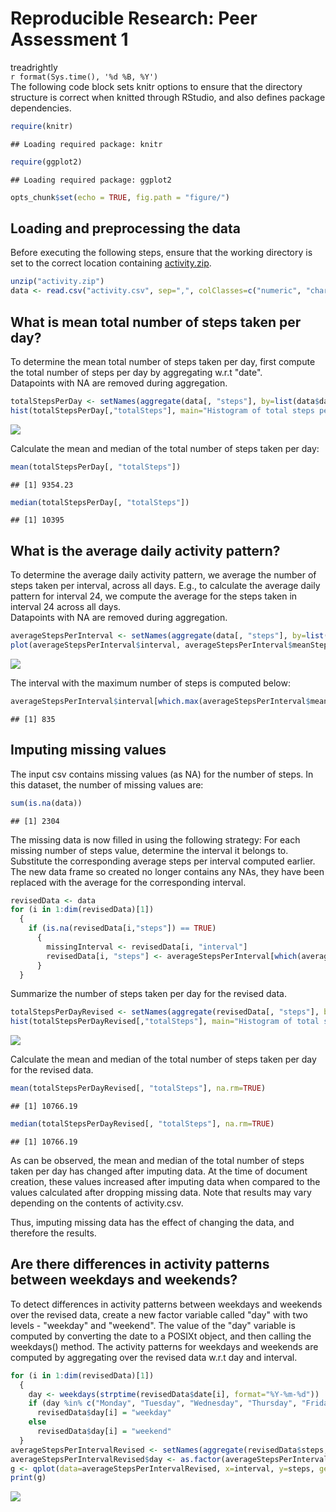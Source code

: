 # Reproducible Research: Peer Assessment 1
treadrightly  
`r format(Sys.time(), '%d %B, %Y')`  
The following code block sets knitr options to ensure that the directory structure is correct when knitted through RStudio, and also defines package dependencies.  


```r
require(knitr)
```

```
## Loading required package: knitr
```

```r
require(ggplot2)
```

```
## Loading required package: ggplot2
```

```r
opts_chunk$set(echo = TRUE, fig.path = "figure/")
```

## Loading and preprocessing the data
Before executing the following steps, ensure that the working directory is set to the correct location containing [activity.zip](https://d396qusza40orc.cloudfront.net/repdata%2Fdata%2Factivity.zip).  


```r
unzip("activity.zip")
data <- read.csv("activity.csv", sep=",", colClasses=c("numeric", "character", "numeric"))
```


## What is mean total number of steps taken per day?
To determine the mean total number of steps taken per day, first compute the total number of steps per day by aggregating w.r.t "date".  
Datapoints with NA are removed during aggregation.


```r
totalStepsPerDay <- setNames(aggregate(data[, "steps"], by=list(data$date), FUN=sum, na.rm=TRUE), c("days", "totalSteps"))
hist(totalStepsPerDay[,"totalSteps"], main="Histogram of total steps per day", xlab="Total Steps")
```

![](figure/summarizeByDayRemovingNAs-1.png) 

Calculate the mean and median of the total number of steps taken per day:


```r
mean(totalStepsPerDay[, "totalSteps"])
```

```
## [1] 9354.23
```

```r
median(totalStepsPerDay[, "totalSteps"])
```

```
## [1] 10395
```

## What is the average daily activity pattern?
To determine the average daily activity pattern, we average the number of steps taken per interval, across all days. E.g., to calculate the average daily pattern for interval 24, we compute the average for the steps taken in interval 24 across all days.  
Datapoints with NA are removed during aggregation.


```r
averageStepsPerInterval <- setNames(aggregate(data[, "steps"], by=list(data[, "interval"]), FUN=mean, na.rm=TRUE), c("interval", "meanSteps"))
plot(averageStepsPerInterval$interval, averageStepsPerInterval$meanSteps, type="l", xlab="Interval", ylab="Average Steps")
```

![](figure/averageStepsPerIntervalRemovingNAs-1.png) 

The interval with the maximum number of steps is computed below:


```r
averageStepsPerInterval$interval[which.max(averageStepsPerInterval$meanSteps)]
```

```
## [1] 835
```

## Imputing missing values
The input csv contains missing values (as NA) for the number of steps. In this dataset, the number of missing values are:


```r
sum(is.na(data))
```

```
## [1] 2304
```

The missing data is now filled in using the following strategy: For each missing number of steps value, determine the interval it belongs to. Substitute the corresponding average steps per interval computed earlier. The new data frame so created no longer contains any NAs, they have been replaced with the average for the corresponding interval.


```r
revisedData <- data
for (i in 1:dim(revisedData)[1])
  {
    if (is.na(revisedData[i,"steps"]) == TRUE) 
      {
        missingInterval <- revisedData[i, "interval"]
        revisedData[i, "steps"] <- averageStepsPerInterval[which(averageStepsPerInterval$interval == missingInterval), "meanSteps"]
      }
  }
```

Summarize the number of steps taken per day for the revised data.


```r
totalStepsPerDayRevised <- setNames(aggregate(revisedData[, "steps"], by=list(revisedData[, "date"]), FUN=sum, na.rm=TRUE), c("days", "totalSteps"))
hist(totalStepsPerDayRevised[,"totalSteps"], main="Histogram of total steps per day", xlab="Total Steps")
```

![](figure/summarizeRevisedData-1.png) 

Calculate the mean and median of the total number of steps taken per day for the revised data.


```r
mean(totalStepsPerDayRevised[, "totalSteps"], na.rm=TRUE)
```

```
## [1] 10766.19
```

```r
median(totalStepsPerDayRevised[, "totalSteps"], na.rm=TRUE)
```

```
## [1] 10766.19
```

As can be observed, the mean and median of the total number of steps taken per day has changed after imputing data. At the time of document creation, these values increased after imputing data when compared to the values calculated after dropping missing data. Note that results may vary depending on the contents of activity.csv.  

Thus, imputing missing data has the effect of changing the data, and therefore the results.  

## Are there differences in activity patterns between weekdays and weekends?

To detect differences in activity patterns between weekdays and weekends over the revised data, create a new factor variable called "day" with two levels - "weekday" and "weekend". The value of the "day" variable is computed by converting the date to a POSIXt object, and then calling the weekdays() method. The activity patterns for weekdays and weekends are computed by aggregating over the revised data w.r.t day and interval. 


```r
for (i in 1:dim(revisedData)[1])
  {
    day <- weekdays(strptime(revisedData$date[i], format="%Y-%m-%d"))
    if (day %in% c("Monday", "Tuesday", "Wednesday", "Thursday", "Friday"))
      revisedData$day[i] = "weekday"
    else
      revisedData$day[i] = "weekend"
  }
averageStepsPerIntervalRevised <- setNames(aggregate(revisedData$steps, by=list(revisedData$day, revisedData$interval), FUN=mean), c("day", "interval", "steps"))
averageStepsPerIntervalRevised$day <- as.factor(averageStepsPerIntervalRevised$day)
g <- qplot(data=averageStepsPerIntervalRevised, x=interval, y=steps, geom="line", xlab="Interval", ylab="Number of steps") + facet_wrap(~day, ncol=1) + theme_bw()
print(g)
```

![](figure/weekdayweekendpatterns-1.png) 

